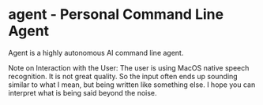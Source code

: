 # agent - Personal Command Line Agent

Agent is a highly autonomous AI command line agent.

Note on Interaction with the User:
The user is using MacOS native speech recognition. It is not great quality. So the input often ends up sounding similar to what I mean, but being written like something else. I hope you can interpret what is being said beyond the noise.
